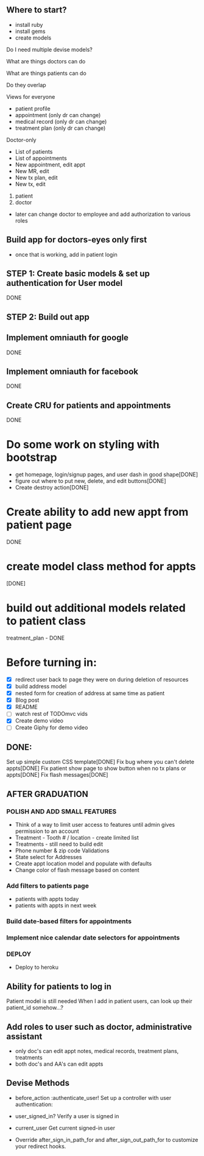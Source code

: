 ## Where to start?

- install ruby
- install gems
- create models

Do I need multiple devise models?

What are things doctors can do

What are things patients can do

Do they overlap

Views for everyone
- patient profile
- appointment (only dr can change)
- medical record (only dr can change)
- treatment plan (only dr can change)

Doctor-only
- List of patients
- List of appointments
- New appointment, edit appt
- New MR, edit
- New tx plan, edit
- New tx, edit

1) patient
2) doctor
- later can change doctor to employee and add authorization to various roles

## Build app for doctors-eyes only first
- once that is working, add in patient login

## STEP 1: Create basic models & set up authentication for User model
DONE

## STEP 2: Build out app

## Implement omniauth for google
DONE

## Implement omniauth for facebook
DONE

## Create CRU for patients and appointments
DONE

# Do some work on styling with bootstrap
- get homepage, login/signup pages, and user dash in good shape[DONE]
- figure out where to put new, delete, and edit buttons[DONE]
- Create destroy action[DONE]

# Create ability to add new appt from patient page
DONE

# create model class method for appts
[DONE]

# build out additional models related to patient class
treatment_plan - DONE

# Before turning in:
- [X] redirect user back to page they were on during deletion of resources
- [X] build address model
- [X] nested form for creation of address at same time as patient
- [X] Blog post
- [X] README
- [ ] watch rest of TODOmvc vids
- [X] Create demo video
- [ ] Create Giphy for demo video

## DONE:
Set up simple custom CSS template[DONE]
Fix bug where you can't delete appts[DONE]
Fix patient show page to show button when no tx plans or appts[DONE]
Fix flash messages[DONE]

## AFTER GRADUATION
### POLISH AND ADD SMALL FEATURES
- Think of a way to limit user access to features until admin gives permission to an account
- Treatment - Tooth # / location - create limited list
- Treatments - still need to build edit
- Phone number & zip code Validations
- State select for Addresses
- Create appt location model and populate with defaults
- Change color of flash message based on content

### Add filters to patients page
- patients with appts today
- patients with appts in next week

### Build date-based filters for appointments

### Implement nice calendar date selectors for appointments

### DEPLOY
- Deploy to heroku

## Ability for patients to log in
Patient model is still needed
When I add in patient users, can look up their patient_id somehow...?

## Add roles to user such as doctor, administrative assistant
- only doc's can edit appt notes, medical records, treatment plans, treatments
- both doc's and AA's can edit appts

## Devise Methods

* before_action :authenticate_user!           Set up a controller with user authentication:
* user_signed_in?                             Verify a user is signed in
* current_user                                Get current signed-in user

* Override after_sign_in_path_for and after_sign_out_path_for to customize your redirect hooks.
